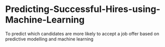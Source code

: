 # Predicting-Successful-Hires-using-Machine-Learning
To predict which candidates are more likely to accept a job offer based on predictive modelling and machine learning
